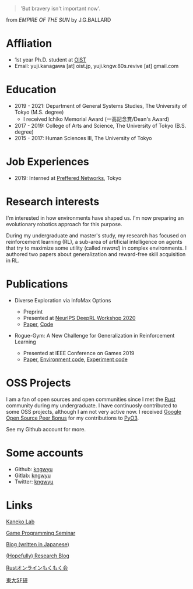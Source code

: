 > 'But bravery isn't important now'.

from *EMPIRE OF THE SUN* by J.G.BALLARD

# Affliation
- 1st year Ph.D. student at [OIST](https://www.oist.jp/)
- Email: yuji.kanagawa [at] oist.jp, yuji.kngw.80s.revive [at] gmail.com

# Education
- 2019 - 2021: Department of General Systems Studies, The University of Tokyo (M.S. degree)
  - I received Ichiko Memorial Award (一高記念賞/Dean's Award)
- 2017 - 2019: College of Arts and Science, The University of Tokyo (B.S. degree)
- 2015 - 2017: Human Sciences III, The University of Tokyo

# Job Experiences
- 2019: Interned at [Preffered Networks](https://www.preferred.jp/), Tokyo

# Research interests
I'm interested in how environments have shaped us. I'm now preparing an evolutionary robotics approach for this purpose.

During my undergraduate and master's study, my research has focused on reinforcement learning (RL), a sub-area of artificial intelligence on agents that try to maximize some utility (called *reward*) in complex environments.
I authored two papers about generalization and reward-free skill acquisition in RL.

# Publications
- Diverse Exploration via InfoMax Options
  - Preprint
  - Presented at [NeurIPS DeepRL Workshop 2020](https://sites.google.com/view/deep-rl-workshop-neurips2020/)
  - [Paper](https://arxiv.org/abs/2010.02756), [Code](https://github.com/kngwyu/infomax-option-critic)

- Rogue-Gym: A New Challenge for Generalization in Reinforcement Learning
  - Presented at IEEE Conference on Games 2019
  - [Paper](https://arxiv.org/abs/1904.08129), [Environment code](https://github.com/kngwyu/rogue-gym), [Experiment code](https://github.com/kngwyu/rogue-gym-agents-cog19)

# OSS Projects
I am a fan of open sources and open communities since I met the
[Rust](https://www.rust-lang.org/) community during my undergraduate.
I have continuosly contributed to some OSS projects, although I am not
very active now.
I received
[Google Open Source Peer Bonus](https://opensource.googleblog.com/2020/10/announcing-latest-google-open-source.html)
for my contributions to [PyO3](https://github.com/PyO3/pyo3).

See my Github account for more.

# Some accounts
- Github: [kngwyu](https://github.com/kngwyu)
- Gitlab: [kngwyu](https://gitlab.com/kngwyu)
- Twitter: [kngwyu](https://twitter.com/kngwyu)

# Links
[Kaneko Lab](http://game.c.u-tokyo.ac.jp/)

[Game Programming Seminar](https://gps.tanaka.ecc.u-tokyo.ac.jp/)

[Blog (written in Japanese)](https://kngwyu.gitlab.io/)

[(Hopefully) Research Blog](https://kngwyu.github.io/rlog)

[Rustオンラインもくもく会](https://rust-online.connpass.com/event/)

[東大SF研](http://www.utsf.org/)
